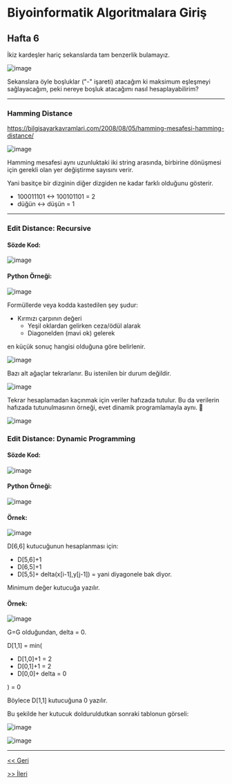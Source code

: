 # Biyoinformatik Algoritmalara Giriş
## Hafta 6

İkiz kardeşler hariç sekanslarda tam benzerlik bulamayız.

![image](https://user-images.githubusercontent.com/12685802/144854053-30ea1e72-1169-4765-a0ed-943a723763cf.png)

Sekanslara öyle boşluklar ("-" işareti) atacağım ki maksimum eşleşmeyi sağlayacağım, peki nereye boşluk atacağımı nasıl hesaplayabilirim?

---

### Hamming Distance
https://bilgisayarkavramlari.com/2008/08/05/hamming-mesafesi-hamming-distance/

![image](https://user-images.githubusercontent.com/12685802/144856822-5efc99ad-e2e6-4306-bd85-06f249637473.png)

Hamming mesafesi aynı uzunluktaki iki string arasında, birbirine dönüşmesi için gerekli olan yer değiştirme sayısını verir.

Yani basitçe bir dizginin diğer dizgiden ne kadar farklı olduğunu gösterir.

- 100011101 <-> 100101101 = 2
- düğün <-> düşün = 1

---

### Edit Distance: Recursive

#### Sözde Kod:

![image](https://user-images.githubusercontent.com/12685802/144857224-3dd10198-bf76-4e63-bb65-aa40548bc86e.png)

#### Python Örneği:

![image](https://user-images.githubusercontent.com/12685802/144857376-f609a65b-c514-4e48-be0a-62c4e15141a8.png)

Formüllerde veya kodda kastedilen şey şudur:

- Kırmızı çarpının değeri 
  - Yeşil oklardan gelirken ceza/ödül alarak
  - Diagonelden (mavi ok) gelerek
 
 en küçük sonuç hangisi olduğuna göre belirlenir.
 
![image](https://user-images.githubusercontent.com/12685802/144857749-ada7effe-ba9b-4b1c-8aa1-f00ee41e5968.png)

Bazı alt ağaçlar tekrarlanır. Bu istenilen bir durum değildir.

![image](https://user-images.githubusercontent.com/12685802/144859500-ef5d4f6f-7754-4baa-9072-52c94c3d796d.png)

Tekrar hesaplamadan kaçınmak için veriler hafızada tutulur. Bu da verilerin hafızada tutunulmasının örneği, evet dinamik programlamayla aynı. 🙂

![image](https://user-images.githubusercontent.com/12685802/144859865-cc3b1d3e-bf5f-45a5-86ca-036ad2a5c3e6.png)


### Edit Distance: Dynamic Programming

#### Sözde Kod:

![image](https://user-images.githubusercontent.com/12685802/144860032-a77adc36-5569-43ae-8e1f-e7debede2a15.png)

#### Python Örneği:

![image](https://user-images.githubusercontent.com/12685802/144860241-1e88adae-03e4-4710-b385-7b8efa38022d.png)

#### Örnek:

![image](https://user-images.githubusercontent.com/12685802/144860671-e7eb7654-3cb3-4c64-9276-575e4087c0b1.png)

D[6,6] kutucuğunun hesaplanması için:
- D[5,6]+1
- D[6,5]+1
- D[5,5]+ delta(x[i-1],y[j-1]) = yani diyagonele bak diyor.

Minimum değer kutucuğa yazılır.

#### Örnek:

![image](https://user-images.githubusercontent.com/12685802/144863256-d92fd8f2-57c3-4e3b-ad36-40b064c64bc0.png)

G=G olduğundan, delta = 0.

D[1,1] = min(
- D[1,0]+1 = 2
- D[0,1]+1 = 2
- D[0,0]+ delta = 0

) = 0

Böylece D[1,1] kutucuğuna 0 yazılır.

Bu şekilde her kutucuk dolduruldutkan sonraki tablonun görseli:

![image](https://user-images.githubusercontent.com/12685802/144863748-a7896dfc-057a-4bf5-8665-e94273a766b3.png)

![image](https://user-images.githubusercontent.com/12685802/148016601-4d546b70-5149-4674-8d87-55665164bd0f.png)

---

[<< Geri](https://github.com/LIIIs4ma/BiyoinformatikAG/blob/main/hafta5.md)

[>> İleri](https://github.com/LIIIs4ma/BiyoinformatikAG/blob/main/hafta7.md)

